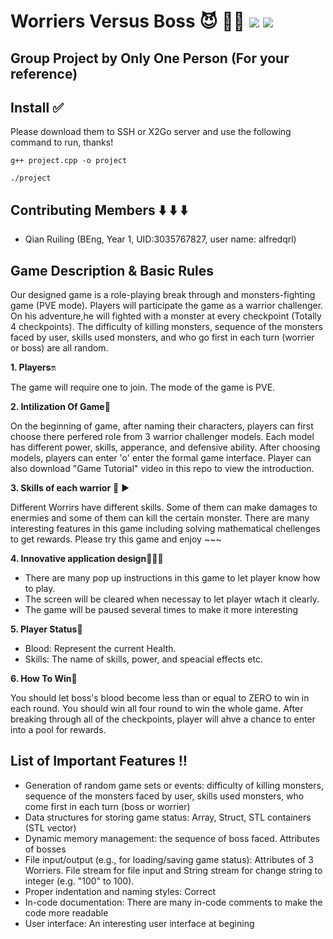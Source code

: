 # Worriers Versus Boss  😈 🧟‍♂️ ![](https://img.shields.io/badge/A%2B%20GP-ENGG1340--GP--RPG-brightgreen) ![](https://img.shields.io/badge/Course-ENGG1340-blue)
## Group Project by Only One Person (For your reference)
## Install ✅ 
Please download them to SSH or X2Go server and use the following command to run, thanks!

``
g++ project.cpp -o project
``

``
./project
``
## Contributing Members ⬇️ ⬇️ ⬇️
- Qian Ruiling (BEng, Year 1, UID:3035767827, user name: alfredqrl)
## Game Description & Basic Rules
Our designed game is a role-playing break through and monsters-fighting game (PVE mode). Players will participate the game as a warrior challenger. On his adventure,he will fighted with a monster at every checkpoint (Totally 4 checkpoints). The difficulty of killing monsters, sequence of the monsters faced by user, skills used monsters, and who go first in each turn (worrier or boss) are all random. 

**1. Players**🔛

The game will require one to join. The mode of the game is PVE.

**2. Intilization Of Game**🔷

On the beginning of game, after naming their characters, players can first choose there perfered role from 3 warrior challenger models. Each model has different power, skills, apperance, and defensive ability. After choosing models, players can enter 'o' enter the formal game interface. Player can also download "Game Tutorial" video in this repo to view the introduction. 

**3. Skills of each warrior** 💭 ▶️

Different Worrirs have different skills. Some of them can make damages to enermies and some of them can kill the certain monster. There are many interesting features in this game including solving mathematical chellenges to get rewards. Please try this game and enjoy ~~~   

**4. Innovative application design**📢📢📢

- There are many pop up instructions in this game to let player know how to play.
- The screen will be cleared when necessay to let player wtach it clearly. 
- The game will be paused several times to make it more interesting
 
**5. Player Status**🔻

- Blood: Represent the current Health.
- Skills: The name of skills, power, and speacial effects etc.

**6. How To Win**🔻

You should let boss's blood become less than or equal to ZERO to win in each round. You should win all four round to win the whole game. 
After breaking through all of the checkpoints, player will ahve a chance to enter into a pool for rewards.

## List of Important Features ‼️
- Generation of random game sets or events: difficulty of killing monsters, sequence of the monsters faced by user, skills used monsters, who come first in each turn (boss or     worrier)
- Data structures for storing game status: Array, Struct, STL containers (STL vector)
- Dynamic memory management: the sequence of boss faced. Attributes of bosses
- File input/output (e.g., for loading/saving game status): Attributes of 3 Worriers. File stream for file input and String stream for change string to integer (e.g. "100" to     100).
- Proper indentation and naming styles: Correct
- In-code documentation: There are many in-code comments to make the code more readable
- User interface: An interesting user interface at begining 
